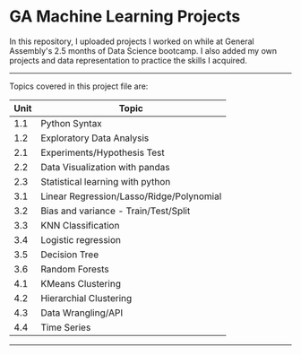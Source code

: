 # GA Machine Learning Projects

In  this repository, I uploaded projects I worked on while at General Assembly's 2.5 months of Data Science bootcamp. 
I also added my own projects and data representation to practice the skills I acquired.

---
Topics covered in this project file are:

| Unit | Topic |
| --- | --- |
| 1.1 | Python Syntax |
| 1.2 | Exploratory Data Analysis |
| 2.1 | Experiments/Hypothesis Test |
| 2.2 | Data Visualization with pandas |
| 2.3 | Statistical learning with python |
| 3.1 | Linear Regression/Lasso/Ridge/Polynomial |
| 3.2 | Bias and variance - Train/Test/Split |
| 3.3 | KNN Classification |
| 3.4 | Logistic regression |
| 3.5 | Decision Tree |
| 3.6 | Random Forests |
| 4.1 | KMeans Clustering |
| 4.2 | Hierarchial Clustering |
| 4.3 | Data Wrangling/API |
| 4.4 | Time Series |

---
